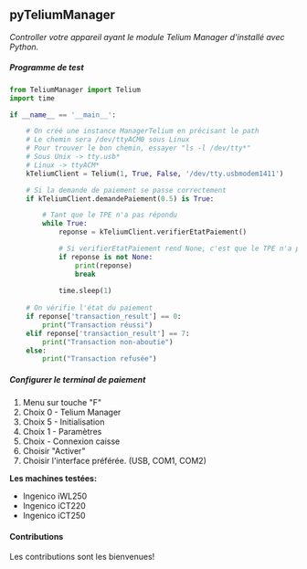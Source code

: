 ## **pyTeliumManager**
_Controller votre appareil ayant le module Telium Manager d'installé avec Python._

##### Programme de test
```python
from TeliumManager import Telium
import time

if __name__ == '__main__':

    # On créé une instance ManagerTelium en précisant le path
    # Le chemin sera /dev/ttyACM0 sous Linux
    # Pour trouver le bon chemin, essayer "ls -l /dev/tty*"
    # Sous Unix -> tty.usb*
    # Linux -> ttyACM*
    kTeliumClient = Telium(1, True, False, '/dev/tty.usbmodem1411')

    # Si la demande de paiement se passe correctement
    if kTeliumClient.demandePaiement(0.5) is True:

        # Tant que le TPE n'a pas répondu
        while True:
            reponse = kTeliumClient.verifierEtatPaiement()

            # Si verifierEtatPaiement rend None, c'est que le TPE n'a pas encore répondu, donc on attend.
            if reponse is not None:
                print(reponse)
                break
            
            time.sleep(1)
    
    # On vérifie l'état du paiement
    if reponse['transaction_result'] == 0:
        print("Transaction réussi")
    elif reponse['transaction_result'] == 7:
        print("Transaction non-aboutie")
    else:
        print("Transaction refusée")
```

##### **Configurer le terminal de paiement**

1. Menu sur touche "F"
2. Choix 0 - Telium Manager
3. Choix 5 - Initialisation
4. Choix 1 - Paramètres
5. Choix   - Connexion caisse
6. Choisir "Activer"
7. Choisir l'interface préférée. (USB, COM1, COM2)

**Les machines testées:**

- Ingenico iWL250
- Ingenico iCT220
- Ingenico iCT250

#### Contributions

Les contributions sont les bienvenues!